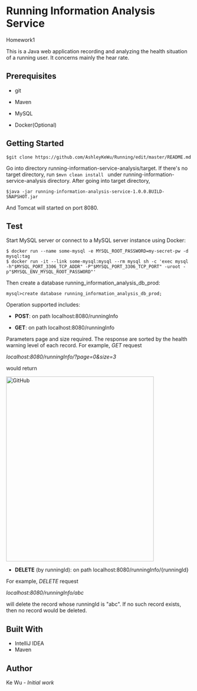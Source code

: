 # Running Information Analysis Service

Homework1

This is a Java web application recording and analyzing the health situation of a running user. It concerns mainly the hear rate.

## Prerequisites

+ git

+ Maven

+ MySQL

+ Docker(Optional)

## Getting Started

    $git clone https://github.com/AshleyKeWu/Running/edit/master/README.md

Go into directory running-information-service-analysis/target. If there's no target directory, run ``$mvn clean install `` under running-information-service-analysis directory. After going into target directory, 

    $java -jar running-information-analysis-service-1.0.0.BUILD-SNAPSHOT.jar
    
And Tomcat will started on port 8080.

## Test

Start MySQL server or connect to a MySQL server instance using Docker:

    $ docker run --name some-mysql -e MYSQL_ROOT_PASSWORD=my-secret-pw -d mysql:tag
    $ docker run -it --link some-mysql:mysql --rm mysql sh -c 'exec mysql -h"$MYSQL_PORT_3306_TCP_ADDR" -P"$MYSQL_PORT_3306_TCP_PORT" -uroot -p"$MYSQL_ENV_MYSQL_ROOT_PASSWORD"'
    
Then create a database running_information_analysis_db_prod:

    mysql>create database running_information_analysis_db_prod;

Operation supported includes:

+ **POST**: on path localhost:8080/runningInfo

+ **GET**: on path localhost:8080/runningInfo

Parameters page and size required. The response are sorted by the health warning level of each record. For example, *GET* request

*localhost:8080/runningInfo/?page=0&size=3*

would return 


<image src = "https://user-images.githubusercontent.com/32628944/31413809-27807102-ade9-11e7-98ec-4af0adcda33c.png" alt="GitHub" title="Result of GET request" width="400" height="500" />

+ **DELETE** (by runningId): on path localhost:8080/runningInfo/{runningId}

For example, *DELETE* request 

*localhost:8080/runningInfo/abc*

will delete the record whose runningId is "abc". If no such record exists, then no record would be deleted.

## Built With
+ IntelliJ IDEA
+ Maven

## Author
Ke Wu - *Initial work*



